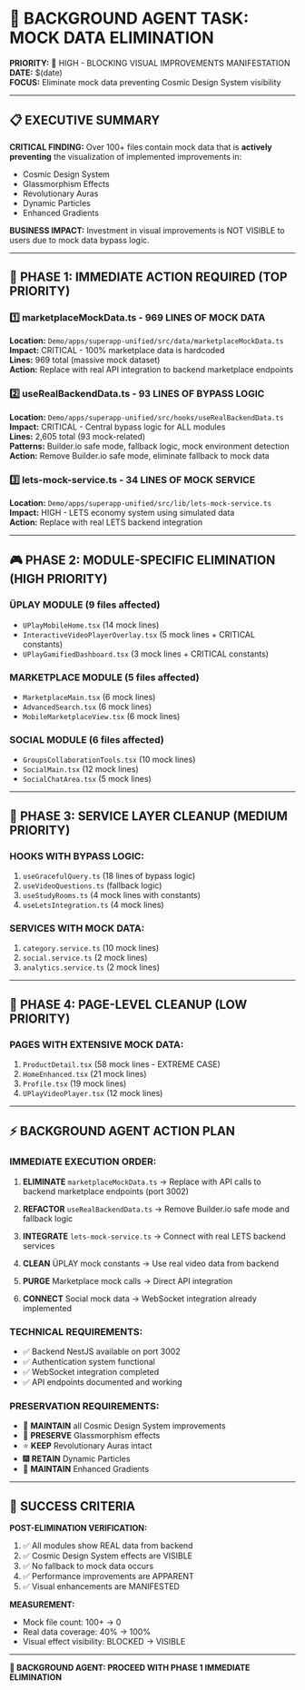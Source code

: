 # 🎯 BACKGROUND AGENT TASK: MOCK DATA ELIMINATION

**PRIORITY:** 🚨 HIGH - BLOCKING VISUAL IMPROVEMENTS MANIFESTATION  
**DATE:** $(date)  
**FOCUS:** Eliminate mock data preventing Cosmic Design System visibility

---

## 📋 EXECUTIVE SUMMARY

**CRITICAL FINDING:** Over 100+ files contain mock data that is **actively preventing** the visualization of implemented improvements in:
- Cosmic Design System
- Glassmorphism Effects  
- Revolutionary Auras
- Dynamic Particles
- Enhanced Gradients

**BUSINESS IMPACT:** Investment in visual improvements is NOT VISIBLE to users due to mock data bypass logic.

---

## 🚨 PHASE 1: IMMEDIATE ACTION REQUIRED (TOP PRIORITY)

### 1️⃣ **marketplaceMockData.ts** - 969 LINES OF MOCK DATA
**Location:** `Demo/apps/superapp-unified/src/data/marketplaceMockData.ts`  
**Impact:** CRITICAL - 100% marketplace data is hardcoded  
**Lines:** 969 total (massive mock dataset)  
**Action:** Replace with real API integration to backend marketplace endpoints

### 2️⃣ **useRealBackendData.ts** - 93 LINES OF BYPASS LOGIC  
**Location:** `Demo/apps/superapp-unified/src/hooks/useRealBackendData.ts`  
**Impact:** CRITICAL - Central bypass logic for ALL modules  
**Lines:** 2,605 total (93 mock-related)  
**Patterns:** Builder.io safe mode, fallback logic, mock environment detection  
**Action:** Remove Builder.io safe mode, eliminate fallback to mock data

### 3️⃣ **lets-mock-service.ts** - 34 LINES OF MOCK SERVICE  
**Location:** `Demo/apps/superapp-unified/src/lib/lets-mock-service.ts`  
**Impact:** HIGH - LETS economy system using simulated data  
**Action:** Replace with real LETS backend integration

---

## 🎮 PHASE 2: MODULE-SPECIFIC ELIMINATION (HIGH PRIORITY)

### **ÜPLAY MODULE** (9 files affected)
- `UPlayMobileHome.tsx` (14 mock lines)
- `InteractiveVideoPlayerOverlay.tsx` (5 mock lines + CRITICAL constants)
- `UPlayGamifiedDashboard.tsx` (3 mock lines + CRITICAL constants)

### **MARKETPLACE MODULE** (5 files affected)  
- `MarketplaceMain.tsx` (6 mock lines)
- `AdvancedSearch.tsx` (6 mock lines)
- `MobileMarketplaceView.tsx` (6 mock lines)

### **SOCIAL MODULE** (6 files affected)
- `GroupsCollaborationTools.tsx` (10 mock lines)
- `SocialMain.tsx` (12 mock lines)
- `SocialChatArea.tsx` (5 mock lines)

---

## 🔧 PHASE 3: SERVICE LAYER CLEANUP (MEDIUM PRIORITY)

### **HOOKS WITH BYPASS LOGIC:**
1. `useGracefulQuery.ts` (18 lines of bypass logic)
2. `useVideoQuestions.ts` (fallback logic)
3. `useStudyRooms.ts` (4 mock lines with constants)
4. `useLetsIntegration.ts` (4 mock lines)

### **SERVICES WITH MOCK DATA:**
1. `category.service.ts` (10 mock lines)
2. `social.service.ts` (2 mock lines)
3. `analytics.service.ts` (2 mock lines)

---

## 📄 PHASE 4: PAGE-LEVEL CLEANUP (LOW PRIORITY)

### **PAGES WITH EXTENSIVE MOCK DATA:**
1. `ProductDetail.tsx` (58 mock lines - EXTREME CASE)
2. `HomeEnhanced.tsx` (21 mock lines)
3. `Profile.tsx` (19 mock lines)
4. `UPlayVideoPlayer.tsx` (12 mock lines)

---

## ⚡ BACKGROUND AGENT ACTION PLAN

### **IMMEDIATE EXECUTION ORDER:**

1. **ELIMINATE** `marketplaceMockData.ts` → Replace with API calls to backend marketplace endpoints (port 3002)

2. **REFACTOR** `useRealBackendData.ts` → Remove Builder.io safe mode and fallback logic

3. **INTEGRATE** `lets-mock-service.ts` → Connect with real LETS backend services

4. **CLEAN** ÜPLAY mock constants → Use real video data from backend

5. **PURGE** Marketplace mock calls → Direct API integration

6. **CONNECT** Social mock data → WebSocket integration already implemented

### **TECHNICAL REQUIREMENTS:**

- ✅ Backend NestJS available on port 3002  
- ✅ Authentication system functional  
- ✅ WebSocket integration completed  
- ✅ API endpoints documented and working  

### **PRESERVATION REQUIREMENTS:**

- 🎨 **MAINTAIN** all Cosmic Design System improvements
- 🌟 **PRESERVE** Glassmorphism effects  
- ⭐ **KEEP** Revolutionary Auras intact
- 🎆 **RETAIN** Dynamic Particles
- 🌈 **MAINTAIN** Enhanced Gradients

---

## 🎯 SUCCESS CRITERIA

**POST-ELIMINATION VERIFICATION:**

1. ✅ All modules show REAL data from backend
2. ✅ Cosmic Design System effects are VISIBLE  
3. ✅ No fallback to mock data occurs
4. ✅ Performance improvements are APPARENT
5. ✅ Visual enhancements are MANIFESTED

**MEASUREMENT:**
- Mock file count: 100+ → 0
- Real data coverage: 40% → 100%
- Visual effect visibility: BLOCKED → VISIBLE

---

**🚀 BACKGROUND AGENT: PROCEED WITH PHASE 1 IMMEDIATE ELIMINATION** 